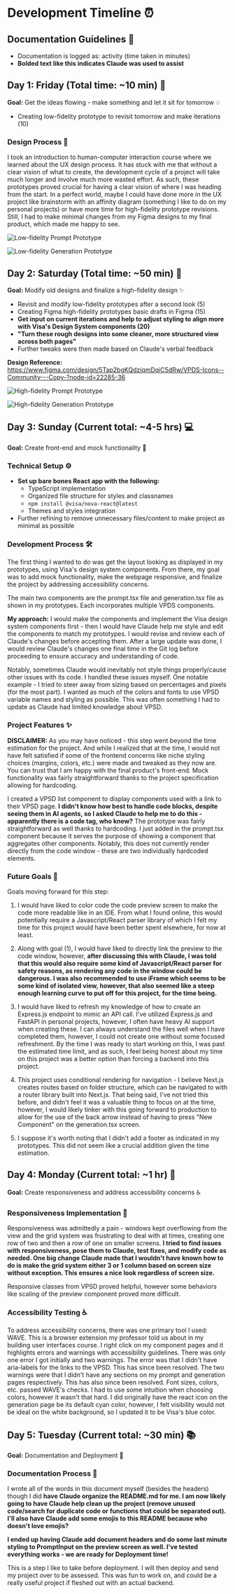 # Development Timeline ⏰

## Documentation Guidelines 📖

- Documentation is logged as: activity (time taken in minutes)
- **Bolded text like this indicates Claude was used to assist**

## Day 1: Friday (Total time: ~10 min) 🚀

**Goal:** Get the ideas flowing - make something and let it sit for tomorrow 💡

- Creating low-fidelity prototype to revisit tomorrow and make iterations (10)

### Design Process 🎨

I took an introduction to human-computer interaction course where we learned about the UX design process. It has stuck with me that without a clear vision of what to create, the development cycle of a project will take much longer and involve much more wasted effort. As such, these prototypes proved crucial for having a clear vision of where I was heading from the start. In a perfect world, maybe I could have done more in the UX project like brainstorm with an affinity diagram (something I like to do on my personal projects) or have more time for high-fidelity prototype revisions. Still, I had to make minimal changes from my Figma designs to my final product, which made me happy to see.

![Low-fidelity Prompt Prototype](public/prototypes/low_fidelity_prompt.png)

![Low-fidelity Generation Prototype](public/prototypes/low_fidelity_generation.png)

## Day 2: Saturday (Total time: ~50 min) 🎨

**Goal:** Modify old designs and finalize a high-fidelity design ✨

- Revisit and modify low-fidelity prototypes after a second look (5)
- Creating Figma high-fidelity prototypes basic drafts in Figma (15)
- **Get input on current iterations and help to adjust styling to align more with Visa's Design System components (20)**
- **"Turn these rough designs into some cleaner, more structured view across both pages"**
- Further tweaks were then made based on Claude's verbal feedback

**Design Reference:** https://www.figma.com/design/5Tap2bgKQdziqmDqiC5dRw/VPDS-Icons--Community---Copy-?node-id=22285-36

![High-fidelity Prompt Prototype](public/prototypes/high_fidelity_prompt.png)

![High-fidelity Generation Prototype](public/prototypes/high_fidelity_generation.png)

## Day 3: Sunday (Current total: ~4-5 hrs) 💻

**Goal:** Create front-end and mock functionality 🔧

### Technical Setup ⚙️

- **Set up bare bones React app with the following:**
  - TypeScript implementation
  - Organized file structure for styles and classnames
  - `npm install @visa/nova-react@latest`
  - Themes and styles integration
- Further refining to remove unnecessary files/content to make project as minimal as possible

### Development Process 🛠️

The first thing I wanted to do was get the layout looking as displayed in my prototypes, using Visa's design system components. From there, my goal was to add mock functionality, make the webpage responsive, and finalize the project by addressing accessibility concerns.

The main two components are the prompt.tsx file and generation.tsx file as shown in my prototypes. Each incorporates multiple VPDS components.

**My approach:** I would make the components and implement the Visa design system components first - then I would have Claude help me style and edit the components to match my prototypes. I would revise and review each of Claude's changes before accepting them. After a large update was done, I would review Claude's changes one final time in the Git log before proceeding to ensure accuracy and understanding of code.

Notably, sometimes Claude would inevitably not style things properly/cause other issues with its code. I handled these issues myself. One notable example - I tried to steer away from sizing based on percentages and pixels (for the most part). I wanted as much of the colors and fonts to use VPSD variable names and styling as possible. This was often something I had to update as Claude had limited knowledge about VPSD.

### Project Features ✨

**DISCLAIMER:** As you may have noticed - this step went beyond the time estimation for the project. And while I realized that at the time, I would not have felt satisfied if some of the frontend concerns like niche styling choices (margins, colors, etc.) were made and tweaked as they now are. You can trust that I am happy with the final product's front-end. Mock functionality was fairly straightforward thanks to the project specification allowing for hardcoding.

I created a VPSD list component to display components used with a link to their VPSD page. **I didn't know how best to handle code blocks, despite seeing them in AI agents, so I asked Claude to help me to do this - apparently there is a code tag, who knew?** The prototype was fairly straightforward as well thanks to hardcoding. I just added in the prompt.tsx component because it serves the purpose of showing a component that aggregates other components. Notably, this does not currently render directly from the code window - these are two individually hardcoded elements.

### Future Goals 🎯

Goals moving forward for this step:

1. I would have liked to color code the code preview screen to make the code more readable like in an IDE. From what I found online, this would potentially require a Javascript/React parser library of which I felt my time for this project would have been better spent elsewhere, for now at least.

2. Along with goal (1), I would have liked to directly link the preview to the code window, however, **after discussing this with Claude, I was told that this would also require some kind of Javascript/React parser for safety reasons, as rendering any code in the window could be dangerous. I was also recommended to use iFrame which seems to be some kind of isolated view, however, that also seemed like a steep enough learning curve to put off for this project, for the time being.**

3. I would have liked to refresh my knowledge of how to create an Express.js endpoint to mimic an API call. I've utilized Express.js and FastAPI in personal projects, however, I often have heavy AI support when creating these. I can always understand the files well when I have completed them, however, I could not create one without some focused refreshment. By the time I was ready to start working on this, I was past the estimated time limit, and as such, I feel being honest about my time on this project was a better option than forcing a backend into this project.

4. This project uses conditional rendering for navigation - I believe Next.js creates routes based on folder structure, which can be navigated to with a router library built into Next.js. That being said, I've not tried this before, and didn't feel it was a valuable thing to focus on at the time, however, I would likely tinker with this going forward to production to allow for the use of the back arrow instead of having to press "New Component" on the generation.tsx screen.

5. I suppose it's worth noting that I didn't add a footer as indicated in my prototypes. This did not seem like a crucial addition given the time estimation.

## Day 4: Monday (Current total: ~1 hr) 📱

**Goal:** Create responsiveness and address accessibility concerns ♿

### Responsiveness Implementation 📱

Responsiveness was admittedly a pain - windows kept overflowing from the view and the grid system was frustrating to deal with at times, creating one row of two and then a row of one on smaller screens. **I tried to find issues with responsiveness, pose them to Claude, test fixes, and modify code as needed. One big change Claude made that I wouldn't have known how to do is make the grid system either 3 or 1 column based on screen size without exception. This ensures a nice look regardless of screen size.**

Responsive classes from VPSD proved helpful, however some behaviors like scaling of the preview component proved more difficult.

### Accessibility Testing ♿

To address accessibility concerns, there was one primary tool I used: WAVE. This is a browser extension my professor told us about in my building user interfaces course. I right click on my component pages and it highlights errors and warnings with accessibility guidelines. There was only one error I got initially and two warnings. The error was that I didn't have aria-labels for the links to the VPSD. This has since been resolved. The two warnings were that I didn't have any sections on my prompt and generation pages respectively. This has also since been resolved. Font sizes, colors, etc. passed WAVE's checks. I had to use some intuition when choosing colors, however it wasn't that hard. I did originally have the react icon on the generation page be its default cyan color, however, I felt visibility would not be ideal on the white background, so I updated it to be Visa's blue color.

## Day 5: Tuesday (Current total: ~30 min) 📚

**Goal:** Documentation and Deployment 🚀

### Documentation Process 📝

I wrote all of the words in this document myself (besides the headers) though I did **have Claude organize the README.md for me. I am now likely going to have Claude help clean up the project (remove unused code/search for duplicate code or functions that could be separated out). I'll also have Claude add some emojis to this README because who doesn't love emojis?**

**I ended up having Claude add document headers and do some last minute styling to PromptInput on the preview screen as well. I've tested everything works - we are ready for Deployment time!**

This is a step I like to take before deployment. I will then deploy and send my project over to be assessed. This was fun to work on, and could be a really useful project if fleshed out with an actual backend.